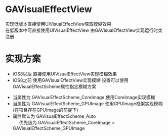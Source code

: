 # GAVisualEffectView
实现低版本直接使用UIVisualEffectView获取模糊效果</br>
在低版本中可直接使用UIVisualEffectView 由GAVisualEffectView实现运行时类注册</br>

# 实现方案
* iOS8以后 直接使用UIVisualEffectView实现模糊效果
* iOS8之前 使用GAVisualEffectView实现模糊 设置可以使用GAVisualEffectScheme属性指定模糊方案
- 当属性为 GAVisualEffectScheme_CoreImage 使用CoreImage实现模糊
- 当属性为 GAVisualEffectScheme_GPUImage 使用GPUImage框架实现模糊 (在项目存在GPUImage的前提下)
- 属性默认为 GAVisualEffectScheme_Auto </br>
  &nbsp;&nbsp;&nbsp;&nbsp;&nbsp;优先级为 GAVisualEffectScheme_CoreImage > GAVisualEffectScheme_GPUImage
